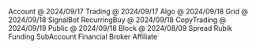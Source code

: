 ﻿Account      @ 2024/09/17
Trading      @ 2024/09/17
Algo         @ 2024/09/18
Grid         @ 2024/09/18
SignalBot 
RecurringBuy @ 2024/09/18
CopyTrading  @ 2024/09/19
Public       @ 2024/09/18
Block        @ 2024/08/09
Spread
Rubik
Funding
SubAccount
Financial
Broker
Affiliate